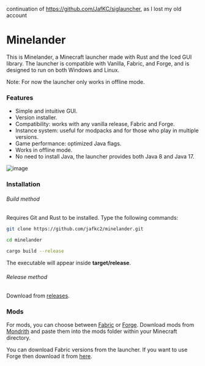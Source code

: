 continuation of https://github.com/JafKC/siglauncher, as I lost my old account

# Minelander
This is Minelander, a Minecraft launcher made with Rust and the Iced GUI library. 
The launcher is compatible with Vanilla, Fabric, and Forge, and is designed to run on both Windows and Linux.

Note: For now the launcher only works in offline mode.


### Features
* Simple and intuitive GUI.
* Version installer.
* Compatibility: works with any vanilla release, Fabric and Forge.
* Instance system: useful for modpacks and for those who play in multiple versions.
* Game performance: optimized Java flags.
* Works in offline mode.
* No need to install Java, the launcher provides both Java 8 and Java 17.

![image](https://github.com/user-attachments/assets/1631065a-b5da-41ea-8014-b68b91ad8493)




### Installation
###### Build method
Requires Git and Rust to be installed. Type the following commands:

```bash
git clone https://github.com/jafkc2/minelander.git
```
```bash
cd minelander
```
```bash
cargo build --release
```
The executable will appear inside **target/release**.

###### Release method
Download from [releases](https://github.com/Jafkc2/minelander/releases).


### Mods
For mods, you can choose between [Fabric](https://fabricmc.net/) or [Forge](https://files.minecraftforge.net/net/minecraftforge/forge/). Download mods from [Mondrith](https://modrinth.com/mods) and paste them into the mods folder within your Minecraft directory.

You can download Fabric versions from the launcher. If you want to use Forge then download it from [here](https://files.minecraftforge.net/net/minecraftforge/forge/).

